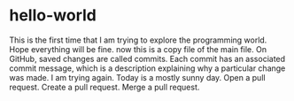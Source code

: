 # hello-world
This is the first time that I am trying to explore the programming world. Hope everything will be fine. 
now this is a copy file of the main file. On GitHub, saved changes are called commits. Each commit has an associated commit message, which is a description explaining why a particular change was made. 
I am trying again.
Today is a mostly sunny day. 
Open a pull request.
Create a pull request. 
Merge a pull request. 
